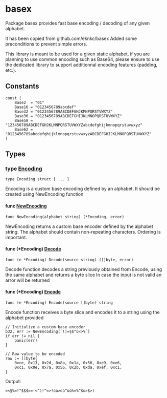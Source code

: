 # basex

Package basex provides fast base encoding / decoding of any given alphabet.

It has been copied from github.com/eknkc/basex
Added some preconditions to prevent simple errors.

This library is meant to be used for a given static alphabet, if you are
planning to use common encoding such as Base64, please ensure to use the
dedicated library to support additionnal encoding features (padding, etc.).

## Constants

```golang
const (
    Base2  = "01"
    Base16 = "0123456789abcdef"
    Base32 = "0123456789ABCDEFGHJKMNPQRSTVWXYZ"
    Base36 = "0123456789ABCDEFGHIJKLMNOPQRSTUVWXYZ"
    Base58 = "123456789ABCDEFGHJKLMNPQRSTUVWXYZabcdefghijkmnopqrstuvwxyz"
    Base62 = "0123456789abcdefghijklmnopqrstuvwxyzABCDEFGHIJKLMNOPQRSTUVWXYZ"
)
```

## Types

### type [Encoding](basex.go#L10)

`type Encoding struct { ... }`

Encoding is a custom base encoding defined by an alphabet.
It should be created using NewEncoding function

#### func [NewEncoding](basex.go#L20)

`func NewEncoding(alphabet string) (*Encoding, error)`

NewEncoding returns a custom base encoder defined by the alphabet string.
The alphabet should contain non-repeating characters.
Ordering is important.

#### func (*Encoding) [Decode](basex.go#L86)

`func (e *Encoding) Decode(source string) ([]byte, error)`

Decode function decodes a string previously obtained from Encode, using the same alphabet and returns a byte slice
In case the input is not valid an arror will be returned

#### func (*Encoding) [Encode](basex.go#L46)

`func (e *Encoding) Encode(source []byte) string`

Encode function receives a byte slice and encodes it to a string using the alphabet provided

```golang
// Initialize a custom base encoder
b32, err := NewEncoding(`!)=§$^ù<>%`)
if err != nil {
    panic(err)
}

// Raw value to be encoded
raw := []byte{
    0xce, 0x13, 0x2d, 0x8a, 0x1a, 0x56, 0xe9, 0xe6,
    0xc1, 0x0e, 0x7a, 0x56, 0x2b, 0xda, 0xef, 0xc1,
}
```

 Output:

```
=<§%=!^$$$==!<^)!^=>!ùù>ùù^ùù%=%^$ù>$>)
```

